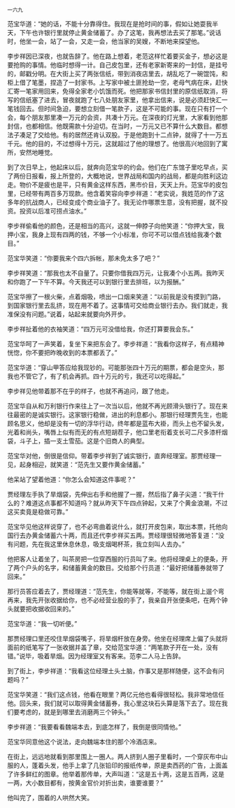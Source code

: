     一六九 

   范宝华道：“她的话，不能十分靠得住。我现在是抢时间的事，假如让她耍我半天，下午也许银行里就停止黄金储蓄了。办了这笔，我再想法去买了那笔。”说话时，他坐一会，站了一会，又走一会，他当家的吴嫂，不断地来探望他。

   李步祥因已深夜，也就告辞了。他在路上想着，老范这样忙着要买金子，想必这是要抢购的事情。他临时想得一计。自己皮包里，还有老家新寄来的一封信，是挂号的，邮戳分明。在大街上买了两张信纸，带到消夜店里去，胡乱吃了一碗馄饨，和柜上借了笔墨，捏造了一封家书。上写家中被土匪抢劫一空，老母气病在床，赶快汇寄一笔家用回来，免得全家老小饥饿而死。他把那家书信封里的原信纸取消，将写的信纸塞了进去，冒夜就跑了七八处朋友家里，他拿出信来，说是必须赶快汇一笔钱回去。但时间急迫，要想立刻借一笔款子，这是不可能的事。现在只有打一个会，每个朋友那里凑一万元的会资，共凑十万元。在深夜的灯光里，大家看到他那封信，也都相信。他既需款十分迫切。在当时，一万元又已不算什么大数目。都想法子凑足了交给他。有的居然还肯认双股。于是他跑到十二点钟，就得了十一万五千元。他的目的，不过想得十万元，这就超过了他的理想了。他很高兴地回到了寓所，安然地睡觉。

   到了次日早上，他起床以后，就奔向范宝华的约会。他们在广东馆子里吃早点，买了两份日报看，报上所登的，大概地说，世界战局和国内的战局，都是向胜利这边走。物价不是疲也是平，只有黄金这样东西，黑市价目，天天上升。范宝华的皮包里，已经带有两百多万现款。他含着笑容向李步祥道：“老实说，我姓范的作了这多年的抗战商人，已经变成个商业油子了。我无论作哪票生意，没有把握，就不投资。投资以后准可捞点油水。”

   李步祥偷看他的颜色，还是相当的高兴，这就一伸脖子向他笑道：“你押大宝，我押小宝，我身上现有四两的钱，不够一个小标准，你可不可以借点钱给我凑个数目。”

   范宝华笑道：“你要我来个四六拆帐，那未免太多了吧？”

   李步祥笑道：“那我也太不自量了。只要你借我四万元，让我凑个小五两。我昨天和你跑了一下午不算。今天我还可以到银行里去排班，以为报酬。”

   范宝华擦了一根火柴，点着烟吸，喷出一口烟来笑道：“以前我是没有摸到门路，到国家银行里去乱挤，现在用不着了。这事情可交给商业银行去办。我们就走，我准保没有问题。”说着，站起来就要向外开步。

   李步祥扯着他的衣袖笑道：“四万元可没借给我，你还打算要我会东。”

   范宝华呵了一声笑着，复坐下来把东会了。李步祥道：“我看你这样子，有点精神恍惚，你不要把昨晚收到的本票都丢了。”

   范宝华道：“穿山甲答应给我现钞的。可能那张四十万元的期票，都会是空头，那我也不管它了，有了机会再抓。四十万元的亏，我还可以吃得起。”

   李步祥见他带着那不在乎的样子，也就不再追问，跟了他走。

   范宝华自从和万利银行作来往上了一次当以后，他就不再光顾滑头银行了。现在来往最密的是诚实银行。这家银行稳做，进出的利息都小。那银行经理贾先生，也能顾名思义，他却是没有一切的浮华行动，终年都是蓝布大褂，而头上也不留头发，光着和尚头，嘴唇上似有而无的有点短胡茬子，他口里老衔着支长可二尺多漆杆烟袋，斗子上，插一支土雪茄。这是个旧商人的典型。

   范宝华对他，倒很是信仰。带着李步祥到了诚实银行，直奔经理室。那贾经理一见，起身相迎，就笑道：“范先生又要作黄金储蓄。”

   他呆站了望着他道：“你怎么会知道这件事呢？”

   贾经理左手执了旱烟袋，先伸出右手和他握了一握，然后指了鼻子尖道：“我干什么的？难道这点事都不知道吗？就从昨天下午四点钟起，又来了个黄金浪潮，不过这买卖竟是稳做可靠。”

   范宝华见他这样说穿了，也不必弯曲着说什么，就打开皮包来，取出本票，托他向国行去办黄金储蓄六十两，而且还代李步祥买五两。贾经理很轻微地答复道：“没有问题，先在我这里休息休息，吸支烟喝杯茶，我立刻叫人去办。”

   他把客人让着坐了，叫茶房把一位穿西服的行员叫了来。他将经理桌上的便条，开了两个户头的名字，和储蓄黄金的数目。交给那个行员道：“最好把储蓄券就带了回来。”

   那行员答应着去了，贾经理道：“范先生，你能等就等，不能等，就在街上遛个弯再来，我先开张收据给你，也不必经营业股的手了，我亲自开张便条吧，在两个钟头就要把收据收回来的。”

   范宝华道：“我一切听便。”

   那贾经理口里还咬住旱烟袋嘴子，将旱烟杆放在身旁。他坐在经理席上偏了头就将面前的纸笔写了一张收据并盖了章，交给范宝华道：“两笔款子开在一处，没有错。”说毕，吸着旱烟。因为经理室又有客来。范李二人马上告辞。

   到了街上，李步祥道：“我看这位经理土头土脑，作事又是那样随便，这不会有问题吗？”

   范宝华笑道：“我们这点钱，他看在眼里？两亿元他也看得很轻松。我非常地信任他。回头来，我们就可以取得黄金储蓄券，我心里这块石头算是落下去了。现在我们要考虑的，就是到哪里去消磨两三个钟头。”

   李步祥道：“我要看看魏端本去，到底怎样了，我倒是很同情他。”

   范宝华同意他这个说法，走向魏端本住的那个冷酒店来。

   在街上，远远地就看到那里围上一圈人。两人挤到人圈子里看时，一个穿灰布中山服的人，蓬着头发，他手上拿了几张铅印的报纸传单，原是卖西药的广告，上面盖了许多鲜红的图章。他举着那传单，大声叫道：“这是五十两，这是五百两，这是一两，大小数目都有，按黄金官价对折出卖，谁要谁要？”

   他叫完了，围着的人哄然大笑。

